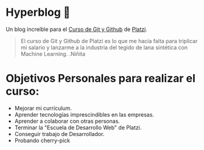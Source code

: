 # Hyperblog 🥰
Un blog increíble para el [Curso de Git y Github](https://platzi.com/clases/git-github/ "Curso de Git y Github") de [Platzi](https://platzi.com/ "Platzi").

> El curso de Git y Github de Platzi es lo que me hacía falta para triplicar mi salario y lanzarme a la industria del tegido de lana sintética con Machine Learning.
> .Niñita

# Objetivos Personales para realizar el curso:

* Mejorar mi currículum.
* Aprender tecnologías imprescindibles en las empresas.
* Aprender a colaborar con otras personas.
* Terminar la "Escuela de Desarrollo Web" de Platzi.
* Conseguir trabajo de Desarrollador.
* Probando cherry-pick


